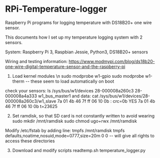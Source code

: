 # RPi-Temperature-logger
Raspberry Pi programs for logging temperature with DS18B20+ one wire sensor.

This documents how I set up my temperature logging system with 2 sensors.

System:
Raspberry Pi 3, Raspbian Jessie, Python3, DS18B20+ sensors 


Wiring and testing information:
https://www.modmypi.com/blog/ds18b20-one-wire-digital-temperature-sensor-and-the-raspberry-pi

1. Load kernel modules \n
sudo modprobe w1-gpio
sudo modprobe w1-therm
-- these seem to load automatically on boot

check your sensors:
ls /sys/bus/w1/devices
28-000008a260c3  28-000008a4a333  w1_bus_master1
and data:
cat /sys/bus/w1/devices/28-000008a260c3/w1_slave
7a 01 4b 46 7f ff 06 10 0b : crc=0b YES
7a 01 4b 46 7f ff 06 10 0b t=23625

2. Set ramdisk, so that SD card is not constantly written to avoid wearing
sudo mkdir /mnt/ramdisk
sudo chmod ugo+rwx /mnt/ramdisk

Modify /etc/fstab by adding line:
tmpfs /mnt/ramdisk tmpfs defaults,noatime,nosuid,mode=0777,size=20m 0 0
-- will give all rights to access these directories

3. Download and modify scripts
readtemp.sh
temperature_logger.py
